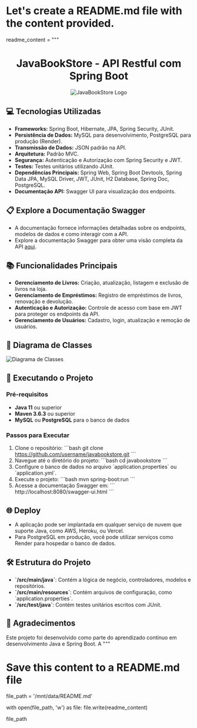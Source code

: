 # Let's create a README.md file with the content provided.

readme_content = """
<div align="center">
  
# JavaBookStore - API Restful com Spring Boot

</div>

<div align="center">
    <img src="https://i.imgur.com/w8tTOuT.png" title="JavaBookStore Logo" />
</div>

## 💻 Tecnologias Utilizadas

- **Frameworks:** Spring Boot, Hibernate, JPA, Spring Security, JUnit.
- **Persistência de Dados:** MySQL para desenvolvimento, PostgreSQL para produção (Render).
- **Transmissão de Dados:** JSON padrão na API.
- **Arquitetura:** Padrão MVC.
- **Segurança:** Autenticação e Autorização com Spring Security e JWT.
- **Testes:** Testes unitários utilizando JUnit.
- **Dependências Principais:** Spring Web, Spring Boot Devtools, Spring Data JPA, MySQL Driver, JWT, JUnit, H2 Database, Spring Doc, PostgreSQL.
- **Documentação API:** Swagger UI para visualização dos endpoints.

## 📋 Explore a Documentação Swagger

- A documentação fornece informações detalhadas sobre os endpoints, modelos de dados e como interagir com a API.
- Explore a documentação Swagger para obter uma visão completa da API [aqui](https://github.com/FelipeAJdev/blog_pessoal-spring/blob/main/blogpessoal_swagger_docs/Projeto%20Blog%20Pessoal.pdf).

## 📚 Funcionalidades Principais

- **Gerenciamento de Livros:** Criação, atualização, listagem e exclusão de livros na loja.
- **Gerenciamento de Empréstimos:** Registro de empréstimos de livros, renovação e devolução.
- **Autenticação e Autorização:** Controle de acesso com base em JWT para proteger os endpoints da API.
- **Gerenciamento de Usuários:** Cadastro, login, atualização e remoção de usuários.

## 🔎 Diagrama de Classes

![Diagrama de Classes](https://www.planttext.com/api/plantuml/svg/jLD1JiCm4Bpd5JuQeNoW1rHGBqWz8D4-O6KlmSAnaRsMA8Y-7TknawP4HKXmIRAJyUpiPBFs18v2hnkXmNksmnxOHyDOovHaAxQrfikLH2-S4c0Z-4XE5VZLHe4E-qHLdjZneG37-FgQTKYtMlEhMjmTxYLFcb7z1DnKSJv8Jzq6KkgIdF5iZ-Abu64HbgYHCByPUtqsPS9gS75AKXJqsOY4RsHdY0I2T4Y0ta1if7eip6XZbJFCTV01d4fo--7fDvdiifKQo61iIgDEmSTnwfSOa_c9SZ6bOdWn96Dxd4Sq3Ne2UZJFC8UUBFtr_a0WD1HNnHNBlDotjbEcEil5S42014_k6xzIYom5qEhz0kiygjpYl-CY-u9cWgA7lFfjUpFkTLETpi0r6fd-yYy0)

## 🚀 Executando o Projeto

### Pré-requisitos

- **Java 11** ou superior
- **Maven 3.6.3** ou superior
- **MySQL** ou **PostgreSQL** para o banco de dados

### Passos para Executar

1. Clone o repositório:
   \`\`\`bash
   git clone https://github.com/username/javabookstore.git
   \`\`\`
2. Navegue até o diretório do projeto:
   \`\`\`bash
   cd javabookstore
   \`\`\`
3. Configure o banco de dados no arquivo \`application.properties\` ou \`application.yml\`.
4. Execute o projeto:
   \`\`\`bash
   mvn spring-boot:run
   \`\`\`
5. Acesse a documentação Swagger em:
   \`\`\`
   http://localhost:8080/swagger-ui.html
   \`\`\`

## 🌐 Deploy

- A aplicação pode ser implantada em qualquer serviço de nuvem que suporte Java, como AWS, Heroku, ou Vercel.
- Para PostgreSQL em produção, você pode utilizar serviços como Render para hospedar o banco de dados.

## 🛠 Estrutura do Projeto

- **\`/src/main/java\`**: Contém a lógica de negócio, controladores, modelos e repositórios.
- **\`/src/main/resources\`**: Contém arquivos de configuração, como \`application.properties\`.
- **\`/src/test/java\`**: Contém testes unitários escritos com JUnit.

## 🤝 Agradecimentos

Este projeto foi desenvolvido como parte do aprendizado contínuo em desenvolvimento Java e Spring Boot. A
"""

# Save this content to a README.md file
file_path = '/mnt/data/README.md'

with open(file_path, 'w') as file:
    file.write(readme_content)

file_path
